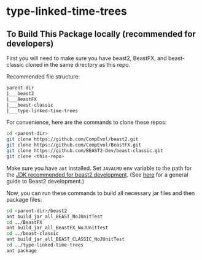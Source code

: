 # type-linked-time-trees

## To Build This Package locally (recommended for developers)

First you will need to make sure you have beast2, BeastFX, and beast-classic 
cloned in the same directory as this repo. 

Recommended file structure:
```txt
parent-dir
|___beast2
|___BeastFX
|___beast-classic
|___type-linked-time-trees
```

For convenience, here are the commands to clone these repos:
```sh
cd <parent-dir>
git clone https://github.com/CompEvol/beast2.git
git clone https://github.com/CompEvol/BeastFX.git
git clone https://github.com/BEAST2-Dev/beast-classic.git
git clone <this-repo>
```

Make sure you have `ant` installed. Set `JAVACMD` env variable to the path for the [JDK recommended for beast2 development](https://github.com/CompEvol/BeastFX/blob/master/DevGuideIntelliJ.md#azul-jdk-17). (See [here](https://www.beast2.org/package-development-guide/) for a general guide to Beast2 development.)

Now, you can run these commands to build all necessary jar files and then 
package files:
 
```sh
cd <parent-dir>/beast2
ant build_jar_all_BEAST_NoJUnitTest
cd ../BeastFX
ant build_jar_all_BeastFX_NoJUnitTest
cd ../beast-classic
ant build_jar_all_BEAST_CLASSIC_NoJUnitTest
cd ../type-linked-time-trees
ant package
```

